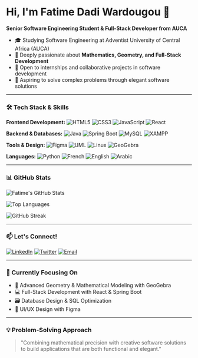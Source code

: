 # Hi, I'm Fatime Dadi Wardougou 👋

**Senior Software Engineering Student & Full-Stack Developer from AUCA**

- 🎓 Studying Software Engineering at Adventist University of Central Africa (AUCA)
- 🌱 Deeply passionate about **Mathematics, Geometry, and Full-Stack Development**
- 💼 Open to internships and collaborative projects in software development
- 🎯 Aspiring to solve complex problems through elegant software solutions

---

### 🛠️ Tech Stack & Skills

**Frontend Development:**
![HTML5](https://img.shields.io/badge/HTML5-E34F26?style=for-the-badge&logo=html5&logoColor=white)
![CSS3](https://img.shields.io/badge/CSS3-1572B6?style=for-the-badge&logo=css3&logoColor=white)
![JavaScript](https://img.shields.io/badge/JavaScript-F7DF1E?style=for-the-badge&logo=javascript&logoColor=black)
![React](https://img.shields.io/badge/React-20232A?style=for-the-badge&logo=react&logoColor=61DAFB)

**Backend & Databases:**
![Java](https://img.shields.io/badge/Java-%23ED8B00.svg?style=for-the-badge&logo=java&logoColor=white)
![Spring Boot](https://img.shields.io/badge/Spring_Boot-6DB33F?style=for-the-badge&logo=spring-boot&logoColor=white)
![MySQL](https://img.shields.io/badge/MySQL-00000F?style=for-the-badge&logo=mysql&logoColor=white)
![XAMPP](https://img.shields.io/badge/XAMPP-FB7A24?style=for-the-badge&logo=xampp&logoColor=white)

**Tools & Design:**
![Figma](https://img.shields.io/badge/Figma-F24E1E?style=for-the-badge&logo=figma&logoColor=white)
![UML](https://img.shields.io/badge/UML-Modeling-FF6F00?style=for-the-badge&logo=diagrams.net&logoColor=white)
![Linux](https://img.shields.io/badge/Linux-FCC624?style=for-the-badge&logo=linux&logoColor=black)
![GeoGebra](https://img.shields.io/badge/GeoGebra-28A8EA?style=for-the-badge&logo=geogebra&logoColor=white)

**Languages:**
![Python](https://img.shields.io/badge/Python-3776AB?style=for-the-badge&logo=python&logoColor=white)
![French](https://img.shields.io/badge/French-Fluent-0055A4?style=for-the-badge&logo=france&logoColor=white)
![English](https://img.shields.io/badge/English-Advanced-FF0000?style=for-the-badge&logo=english&logoColor=white)
![Arabic](https://img.shields.io/badge/Arabic-Intermediate-006400?style=for-the-badge&logo=arabic&logoColor=white)

---

### 📊 GitHub Stats

![Fatime's GitHub Stats](https://github-readme-stats.vercel.app/api?username=Fatime-Dadi&show_icons=true&theme=radical)

![Top Languages](https://github-readme-stats.vercel.app/api/top-langs/?username=Fatime-Dadi&layout=compact&theme=radical)

![GitHub Streak](https://github-readme-streak-stats.herokuapp.com/?user=Fatime-Dadi&theme=radical)

---

### 📫 Let's Connect!

[![LinkedIn](https://img.shields.io/badge/LinkedIn-Fatime_Dadi-0077B5?style=for-the-badge&logo=linkedin&logoColor=white)](https://www.linkedin.com/in/fatime-dadi-4842762a5/)
[![Twitter](https://img.shields.io/badge/Twitter-@fatimeword34251-1DA1F2?style=for-the-badge&logo=twitter&logoColor=white)](https://x.com/fatimeword34251)
[![Email](https://img.shields.io/badge/Email-fatimewordou@gmail.com-D14836?style=for-the-badge&logo=gmail&logoColor=white)](mailto:fatimewordou@gmail.com)

---

### 🎯 Currently Focusing On

- 🔷 Advanced Geometry & Mathematical Modeling with GeoGebra
- 💻 Full-Stack Development with React & Spring Boot
- 🗃️ Database Design & SQL Optimization
- 🎨 UI/UX Design with Figma

---

### 💡 Problem-Solving Approach

> "Combining mathematical precision with creative software solutions to build applications that are both functional and elegant."
